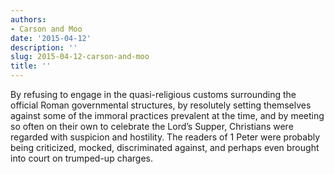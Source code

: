 ```yaml
---
authors:
- Carson and Moo
date: '2015-04-12'
description: ''
slug: 2015-04-12-carson-and-moo
title: ''
---
```

By refusing to engage in the quasi-religious customs surrounding the official Roman governmental structures, by resolutely setting themselves against some of the immoral practices prevalent at the time, and by meeting so often on their own to celebrate the Lord’s Supper, Christians were regarded with suspicion and hostility. The readers of 1 Peter were probably being criticized, mocked, discriminated against, and perhaps even brought into court on trumped-up charges.



